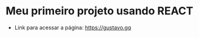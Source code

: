 # Meu primeiro projeto usando REACT

- Link para acessar a página: <a href="https://gustavo.gq">https://gustavo.gq<a>

